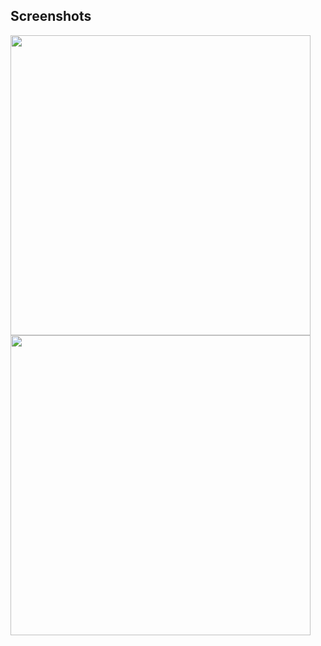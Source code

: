 
## Screenshots

<img height="480px" src="screenshots/1.png"> <img height="480px" src="screenshots/2.png">
